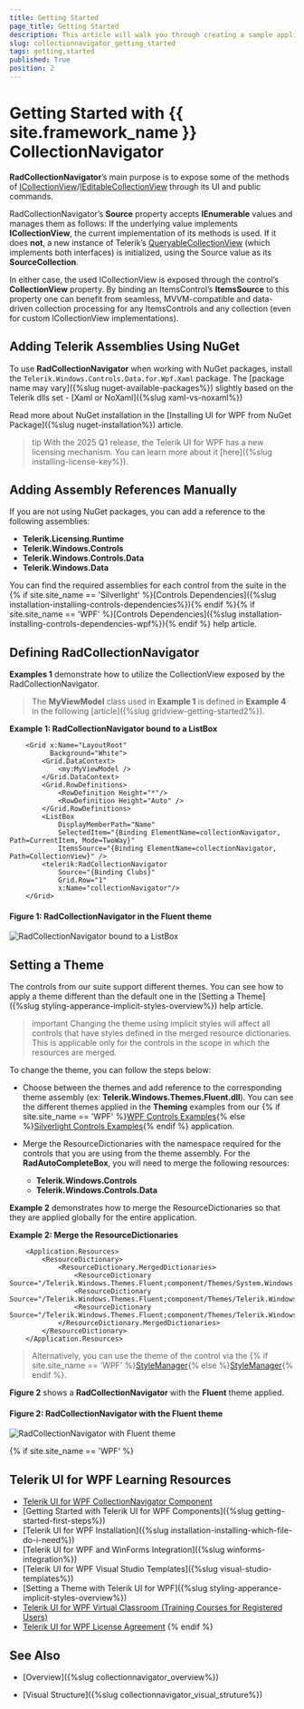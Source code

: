 ```yaml
---
title: Getting Started
page_title: Getting Started
description: This article will walk you through creating a sample application using the RadCollectionNavigator.
slug: collectionnavigator_getting_started
tags: getting,started
published: True
position: 2
---
```


# Getting Started with {{ site.framework_name }} CollectionNavigator

__RadCollectionNavigator__’s main purpose is to expose some of the methods of [ICollectionView](https://docs.microsoft.com/en-us/dotnet/api/system.componentmodel.icollectionview?view=netframework-4.8)/[IEditableCollectionView](https://docs.microsoft.com/en-us/dotnet/api/system.componentmodel.ieditablecollectionview?view=netframework-4.8) through its UI and public commands.

RadCollectionNavigator’s __Source__ property accepts __IEnumerable__ values and manages them as follows: If the underlying value implements __ICollectionView__, the current implementation of its methods is used. If it does __not__, a new instance of Telerik’s [QueryableCollectionView](https://docs.telerik.com/devtools/wpf/api/telerik.windows.data.queryablecollectionview) (which implements both interfaces) is initialized, using the Source value as its __SourceCollection__.

In either case, the used ICollectionView is exposed through the control’s __CollectionView__ property. By binding an ItemsControl’s __ItemsSource__ to this property one can benefit from seamless, MVVM-compatible and data-driven collection processing for any ItemsControls and any collection (even for custom ICollectionView implementations).

## Adding Telerik Assemblies Using NuGet

To use __RadCollectionNavigator__ when working with NuGet packages, install the `Telerik.Windows.Controls.Data.for.Wpf.Xaml` package. The [package name may vary]({%slug nuget-available-packages%}) slightly based on the Telerik dlls set - [Xaml or NoXaml]({%slug xaml-vs-noxaml%})

Read more about NuGet installation in the [Installing UI for WPF from NuGet Package]({%slug nuget-installation%}) article.

>tip With the 2025 Q1 release, the Telerik UI for WPF has a new licensing mechanism. You can learn more about it [here]({%slug installing-license-key%}).

## Adding Assembly References Manually

If you are not using NuGet packages, you can add a reference to the following assemblies:

* __Telerik.Licensing.Runtime__
* __Telerik.Windows.Controls__
* __Telerik.Windows.Controls.Data__
* __Telerik.Windows.Data__

You can find the required assemblies for each control from the suite in the {% if site.site_name == 'Silverlight' %}[Controls Dependencies]({%slug installation-installing-controls-dependencies%}){% endif %}{% if site.site_name == 'WPF' %}[Controls Dependencies]({%slug installation-installing-controls-dependencies-wpf%}){% endif %} help article.

## Defining RadCollectionNavigator

__Examples 1__ demonstrate how to utilize the CollectionView exposed by the RadCollectionNavigator.

> The __MyViewModel__ class used in __Example 1__ is defined in __Example 4__ in the following [article]({%slug gridview-getting-started2%}).

__Example 1: RadCollectionNavigator bound to a ListBox__

```XAML
	<Grid x:Name="LayoutRoot"
		  Background="White">
		<Grid.DataContext>
			<my:MyViewModel />
		</Grid.DataContext>
		<Grid.RowDefinitions>
			<RowDefinition Height="*"/>
			<RowDefinition Height="Auto" />
		</Grid.RowDefinitions>
		<ListBox
			DisplayMemberPath="Name"
			SelectedItem="{Binding ElementName=collectionNavigator, Path=CurrentItem, Mode=TwoWay}"
			ItemsSource="{Binding ElementName=collectionNavigator, Path=CollectionView}" />
		<telerik:RadCollectionNavigator
			Source="{Binding Clubs}"
			Grid.Row="1"
			x:Name="collectionNavigator"/>
	</Grid>
```

#### __Figure 1: RadCollectionNavigator in the Fluent theme__

![RadCollectionNavigator bound to a ListBox](images/collectionnavigator-getting-started.png)

## Setting a Theme

The controls from our suite support different themes. You can see how to apply a theme different than the default one in the [Setting a Theme]({%slug styling-apperance-implicit-styles-overview%}) help article.

>important Changing the theme using implicit styles will affect all controls that have styles defined in the merged resource dictionaries. This is applicable only for the controls in the scope in which the resources are merged. 

To change the theme, you can follow the steps below:

* Choose between the themes and add reference to the corresponding theme assembly (ex: **Telerik.Windows.Themes.Fluent.dll**). You can see the different themes applied in the **Theming** examples from our {% if site.site_name == 'WPF' %}[WPF Controls Examples](https://demos.telerik.com/wpf/){% else %}[Silverlight Controls Examples](https://demos.telerik.com/silverlight/#CollectionNavigator/Theming){% endif %} application.

* Merge the ResourceDictionaries with the namespace required for the controls that you are using from the theme assembly. For the __RadAutoCompleteBox__, you will need to merge the following resources:

	* __Telerik.Windows.Controls__
	* __Telerik.Windows.Controls.Data__

__Example 2__ demonstrates how to merge the ResourceDictionaries so that they are applied globally for the entire application.

__Example 2: Merge the ResourceDictionaries__  
```XAML
	<Application.Resources>
		<ResourceDictionary>
			<ResourceDictionary.MergedDictionaries>
				<ResourceDictionary Source="/Telerik.Windows.Themes.Fluent;component/Themes/System.Windows.xaml"/>
				<ResourceDictionary Source="/Telerik.Windows.Themes.Fluent;component/Themes/Telerik.Windows.Controls.xaml"/>
				<ResourceDictionary Source="/Telerik.Windows.Themes.Fluent;component/Themes/Telerik.Windows.Controls.Data.xaml"/>
			</ResourceDictionary.MergedDictionaries>
		</ResourceDictionary>
	</Application.Resources>
```

>Alternatively, you can use the theme of the control via the {% if site.site_name == 'WPF' %}[StyleManager](https://docs.telerik.com/devtools/wpf/styling-and-appearance/stylemanager/common-styling-apperance-setting-theme-wpf){% else %}[StyleManager](https://docs.telerik.com/devtools/silverlight/styling-and-appearance/stylemanager/common-styling-apperance-setting-theme){% endif %}.

__Figure 2__ shows a __RadCollectionNavigator__ with the **Fluent** theme applied.
	
#### __Figure 2: RadCollectionNavigator with the Fluent theme__
![RadCollectionNavigator with Fluent theme](images/radcollectionnavigator-setting-theme.png)

{% if site.site_name == 'WPF' %}
## Telerik UI for WPF Learning Resources

* [Telerik UI for WPF CollectionNavigator Component](https://www.telerik.com/products/wpf/collection-navigator.aspx)
* [Getting Started with Telerik UI for WPF Components]({%slug getting-started-first-steps%})
* [Telerik UI for WPF Installation]({%slug installation-installing-which-file-do-i-need%})
* [Telerik UI for WPF and WinForms Integration]({%slug winforms-integration%})
* [Telerik UI for WPF Visual Studio Templates]({%slug visual-studio-templates%})
* [Setting a Theme with Telerik UI for WPF]({%slug styling-apperance-implicit-styles-overview%})
* [Telerik UI for WPF Virtual Classroom (Training Courses for Registered Users)](https://learn.telerik.com/learn/course/external/view/elearning/16/telerik-ui-for-wpf) 
* [Telerik UI for WPF License Agreement](https://www.telerik.com/purchase/license-agreement/wpf-dlw-s)
{% endif %}

## See Also

* [Overview]({%slug collectionnavigator_overview%})

* [Visual Structure]({%slug collectionnavigator_visual_struture%})
